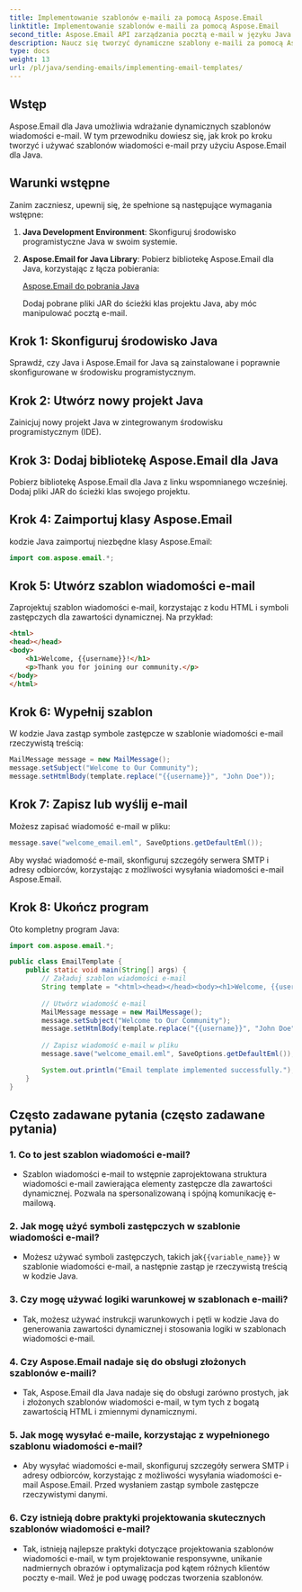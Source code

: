 ```yaml
---
title: Implementowanie szablonów e-maili za pomocą Aspose.Email
linktitle: Implementowanie szablonów e-maili za pomocą Aspose.Email
second_title: Aspose.Email API zarządzania pocztą e-mail w języku Java
description: Naucz się tworzyć dynamiczne szablony e-maili za pomocą Aspose.Email dla Java. Obszerny przewodnik z przykładami kodu i często zadawanymi pytaniami dotyczącymi skutecznej komunikacji e-mailowej.
type: docs
weight: 13
url: /pl/java/sending-emails/implementing-email-templates/
---
```


## Wstęp

Aspose.Email dla Java umożliwia wdrażanie dynamicznych szablonów wiadomości e-mail. W tym przewodniku dowiesz się, jak krok po kroku tworzyć i używać szablonów wiadomości e-mail przy użyciu Aspose.Email dla Java.

## Warunki wstępne

Zanim zaczniesz, upewnij się, że spełnione są następujące wymagania wstępne:

1. **Java Development Environment**: Skonfiguruj środowisko programistyczne Java w swoim systemie.

2. **Aspose.Email for Java Library**: Pobierz bibliotekę Aspose.Email dla Java, korzystając z łącza pobierania:

   [Aspose.Email do pobrania Java](https://releases.aspose.com/email/java/)

   Dodaj pobrane pliki JAR do ścieżki klas projektu Java, aby móc manipulować pocztą e-mail.

## Krok 1: Skonfiguruj środowisko Java

Sprawdź, czy Java i Aspose.Email for Java są zainstalowane i poprawnie skonfigurowane w środowisku programistycznym.

## Krok 2: Utwórz nowy projekt Java

Zainicjuj nowy projekt Java w zintegrowanym środowisku programistycznym (IDE).

## Krok 3: Dodaj bibliotekę Aspose.Email dla Java

Pobierz bibliotekę Aspose.Email dla Java z linku wspomnianego wcześniej. Dodaj pliki JAR do ścieżki klas swojego projektu.

## Krok 4: Zaimportuj klasy Aspose.Email

kodzie Java zaimportuj niezbędne klasy Aspose.Email:

```java
import com.aspose.email.*;
```

## Krok 5: Utwórz szablon wiadomości e-mail

Zaprojektuj szablon wiadomości e-mail, korzystając z kodu HTML i symboli zastępczych dla zawartości dynamicznej. Na przykład:

```html
<html>
<head></head>
<body>
    <h1>Welcome, {{username}}!</h1>
    <p>Thank you for joining our community.</p>
</body>
</html>
```

## Krok 6: Wypełnij szablon

W kodzie Java zastąp symbole zastępcze w szablonie wiadomości e-mail rzeczywistą treścią:

```java
MailMessage message = new MailMessage();
message.setSubject("Welcome to Our Community");
message.setHtmlBody(template.replace("{{username}}", "John Doe"));
```

## Krok 7: Zapisz lub wyślij e-mail

Możesz zapisać wiadomość e-mail w pliku:

```java
message.save("welcome_email.eml", SaveOptions.getDefaultEml());
```

Aby wysłać wiadomość e-mail, skonfiguruj szczegóły serwera SMTP i adresy odbiorców, korzystając z możliwości wysyłania wiadomości e-mail Aspose.Email.

## Krok 8: Ukończ program

Oto kompletny program Java:

```java
import com.aspose.email.*;

public class EmailTemplate {
    public static void main(String[] args) {
        // Załaduj szablon wiadomości e-mail
        String template = "<html><head></head><body><h1>Welcome, {{username}}!</h1><p>Thank you for joining our community.</p></body></html>";
        
        // Utwórz wiadomość e-mail
        MailMessage message = new MailMessage();
        message.setSubject("Welcome to Our Community");
        message.setHtmlBody(template.replace("{{username}}", "John Doe"));
        
        // Zapisz wiadomość e-mail w pliku
        message.save("welcome_email.eml", SaveOptions.getDefaultEml());

        System.out.println("Email template implemented successfully.");
    }
}
```

## Często zadawane pytania (często zadawane pytania)

### 1. Co to jest szablon wiadomości e-mail?
   - Szablon wiadomości e-mail to wstępnie zaprojektowana struktura wiadomości e-mail zawierająca elementy zastępcze dla zawartości dynamicznej. Pozwala na spersonalizowaną i spójną komunikację e-mailową.

### 2. Jak mogę użyć symboli zastępczych w szablonie wiadomości e-mail?
   -  Możesz używać symboli zastępczych, takich jak`{{variable_name}}` w szablonie wiadomości e-mail, a następnie zastąp je rzeczywistą treścią w kodzie Java.

### 3. Czy mogę używać logiki warunkowej w szablonach e-maili?
   - Tak, możesz używać instrukcji warunkowych i pętli w kodzie Java do generowania zawartości dynamicznej i stosowania logiki w szablonach wiadomości e-mail.

### 4. Czy Aspose.Email nadaje się do obsługi złożonych szablonów e-maili?
   - Tak, Aspose.Email dla Java nadaje się do obsługi zarówno prostych, jak i złożonych szablonów wiadomości e-mail, w tym tych z bogatą zawartością HTML i zmiennymi dynamicznymi.

### 5. Jak mogę wysyłać e-maile, korzystając z wypełnionego szablonu wiadomości e-mail?
   - Aby wysyłać wiadomości e-mail, skonfiguruj szczegóły serwera SMTP i adresy odbiorców, korzystając z możliwości wysyłania wiadomości e-mail Aspose.Email. Przed wysłaniem zastąp symbole zastępcze rzeczywistymi danymi.

### 6. Czy istnieją dobre praktyki projektowania skutecznych szablonów wiadomości e-mail?
   - Tak, istnieją najlepsze praktyki dotyczące projektowania szablonów wiadomości e-mail, w tym projektowanie responsywne, unikanie nadmiernych obrazów i optymalizacja pod kątem różnych klientów poczty e-mail. Weź je pod uwagę podczas tworzenia szablonów.
